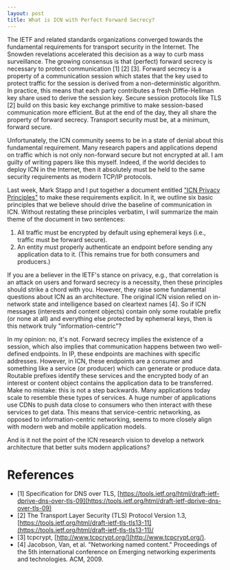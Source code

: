 ```yaml
---
layout: post
title: What is ICN with Perfect Forward Secrecy?
---
```


The IETF and related standards organizations converged towards the fundamental requirements
for transport security in the Internet. The Snowden revelations accelerated this decision as a way to curb mass surveillance. The growing consensus is that (perfect) forward secrecy is necessary to protect
communication [1] [2] [3]. Forward secrecy is a property of a communication session which states that the key used
to protect traffic for the session is derived from a non-deterministic algorithm. In practice, this means that each
party contributes a fresh Diffie-Hellman key share used to derive the session key. Secure session protocols like
TLS [2] build on this basic key exchange primitive to make session-based communication more efficient. But at the end
of the day, they all share the property of forward secrecy. Transport security must be, at a minimum, forward secure.

Unfortunately, the ICN community seems to be in a state of denial about this fundamental requirement. Many research
papers and applications depend on traffic which is not only non-forward secure but not encrypted at all. I am guilty
of writing papers like this myself. Indeed, if the world decides to deploy ICN in the Internet, then it absolutely
must be held to the same security requirements as modern TCP/IP protocols.

Last week, Mark Stapp and I put together a document entitled ["ICN Privacy Principles"](https://github.com/chris-wood/icn-privacy-principles)
to make these requirements explicit. In it, we outline six basic principles that we believe should drive the baseline
of communication in ICN. Without restating these principles verbatim, I will summarize the main theme of the document in two sentences:

1. All traffic must be encrypted by default using ephemeral keys (i.e., traffic must be forward secure).
2. An entity must properly authenticate an endpoint before sending any application data
to it. (This remains true for both consumers and producers.)

If you are a believer in the IETF's stance on privacy, e.g., that correlation is an attack on users and
forward secrecy is a necessity, then these principles should strike a chord with you. However, they raise some
fundamental questions about ICN as an architecture. The original ICN vision relied on in-network state
and intelligence based on cleartext names [4]. So if ICN messages (interests and content objects) contain
only some routable prefix (or none at all) and everything else protected by ephemeral keys, then
is this network truly "information-centric"?

In my opinion: no, it's not. Forward secrecy implies the existence of a session, which also implies that
communication happens between two well-defined endpoints. In IP, these endpoints are machines with specific
addresses. However, in ICN, these endpoints are a consumer and something like a service (or producer)
which can generate or produce data. Routable prefixes identify these services and the encrypted body
of an interest or content object contains the application data to be transferred. Make no mistake: this is not a step
backwards. Many applications today scale to resemble these types of services. A huge number of applications
use CDNs to push data close to consumers who then interact with these services to get data. This means that
service-centric networking, as opposed to information-centric networking, seems to more closely align with
modern web and mobile application models.

And is it not the point of the ICN research vision to develop a network architecture that better suits
modern applications?

# References

- [1] Specification for DNS over TLS, [https://tools.ietf.org/html/draft-ietf-dprive-dns-over-tls-09](https://tools.ietf.org/html/draft-ietf-dprive-dns-over-tls-09)
- [2] The Transport Layer Security (TLS) Protocol Version 1.3, [https://tools.ietf.org/html/draft-ietf-tls-tls13-11](https://tools.ietf.org/html/draft-ietf-tls-tls13-11)/
- [3] tcpcrypt, [http://www.tcpcrypt.org/](http://www.tcpcrypt.org/).
- [4] Jacobson, Van, et al. "Networking named content." Proceedings of the 5th international conference on Emerging networking experiments and technologies. ACM, 2009.
